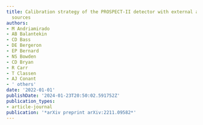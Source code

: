 ```yaml
---
title: Calibration strategy of the PROSPECT-II detector with external and intrinsic
  sources
authors:
- M Andriamirado
- AB Balantekin
- CD Bass
- DE Bergeron
- EP Bernard
- NS Bowden
- CD Bryan
- R Carr
- T Classen
- AJ Conant
- ' others'
date: '2022-01-01'
publishDate: '2024-01-23T20:50:02.591752Z'
publication_types:
- article-journal
publication: '*arXiv preprint arXiv:2211.09582*'
---
```


